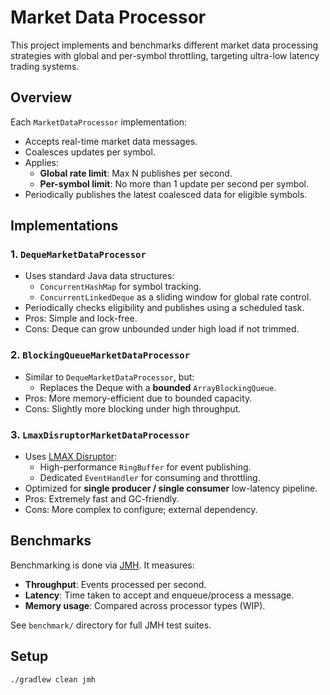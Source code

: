 # Market Data Processor

This project implements and benchmarks different market data processing strategies with global and per-symbol throttling, targeting ultra-low latency trading systems.

## Overview

Each `MarketDataProcessor` implementation:

- Accepts real-time market data messages.
- Coalesces updates per symbol.
- Applies:
    - **Global rate limit**: Max N publishes per second.
    - **Per-symbol limit**: No more than 1 update per second per symbol.
- Periodically publishes the latest coalesced data for eligible symbols.

## Implementations

### 1. `DequeMarketDataProcessor`

- Uses standard Java data structures:
    - `ConcurrentHashMap` for symbol tracking.
    - `ConcurrentLinkedDeque` as a sliding window for global rate control.
- Periodically checks eligibility and publishes using a scheduled task.
- Pros: Simple and lock-free.
- Cons: Deque can grow unbounded under high load if not trimmed.

### 2. `BlockingQueueMarketDataProcessor`

- Similar to `DequeMarketDataProcessor`, but:
    - Replaces the Deque with a **bounded** `ArrayBlockingQueue`.
- Pros: More memory-efficient due to bounded capacity.
- Cons: Slightly more blocking under high throughput.

### 3. `LmaxDisruptorMarketDataProcessor`

- Uses [LMAX Disruptor](https://github.com/LMAX-Exchange/disruptor):
    - High-performance `RingBuffer` for event publishing.
    - Dedicated `EventHandler` for consuming and throttling.
- Optimized for **single producer / single consumer** low-latency pipeline.
- Pros: Extremely fast and GC-friendly.
- Cons: More complex to configure; external dependency.

## Benchmarks

Benchmarking is done via [JMH](https://openjdk.org/projects/code-tools/jmh/). It measures:

- **Throughput**: Events processed per second.
- **Latency**: Time taken to accept and enqueue/process a message.
- **Memory usage**: Compared across processor types (WIP).

See `benchmark/` directory for full JMH test suites.

## Setup

```bash
./gradlew clean jmh
